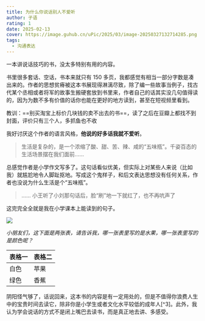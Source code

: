 ```yaml
---
title: 为什么你说话别人不爱听
author: 子语
rating: 1
date: 2025-02-13
cover: https://image.guhub.cn/uPic/2025/03/image-20250327132714285.png
tags:
  - 沟通表达
---
```


一本讲说话技巧的书，没太多特别有用的内容。

书里很多套话、空话，书本来就只有 150 多页，我都感觉有相当一部分字数是凑出来的。作者的思想贫瘠被这本书展现得淋漓尽致，除了编一些故事当例子，找古代某个丞相或者将军的故事生搬硬套放到书里来，作者自己的话其实没几句值得读的，因为为数不多有价值的话你也能在更好的地方读到，甚至在短视频里看到。

教训：==别买淘宝上标价几块钱的卖不出去的书==，读了之后在豆瓣上都找不到封面，评价只有三个人，多抓鱼也不收

我好讨厌这个作者的语言风格，**他说的好多话我就不爱听**。

> 生活是复杂的，是一个浓缩了酸、甜、苦、辣、咸的“五味瓶”。千姿百态的生活场景摆在我们面前……

总感觉作者是小学作文写多了。这句话看似优美，但实际上对某些人来说（比如我）就尴尬地令人脚趾抠地。写成这个鬼样子，和后文表达思想没有任何关系，作者也没说为什么生活是个“五味瓶”。

> …… 小王听了小刘那句话后，脸“刷”地一下就红了，也不再吭声了

这完完全全就是我在小学课本上能读到的句子。

![](https://image.guhub.cn/uPic/2025/02/IMG_2614%E5%A4%A7.jpeg)

*小朋友们，这下面是两张表，请告诉我，哪一张表里写的是水果，哪一张表里写的是颜色呢？*

| 表格一 | 表格二 |
| ------ | ------ |
| 白色   | 苹果   |
| 绿色   | 香蕉   |

阴阳怪气够了，话说回来，这本书的内容是有一定用处的，但是不值得你浪费人生中的宝贵时间去读它，除非你是小学生或者文化水平较低的成年人[^3]。此外，我认为学会说话的方式不是闭上嘴巴去读书，而是真正地去讲、多感受。
